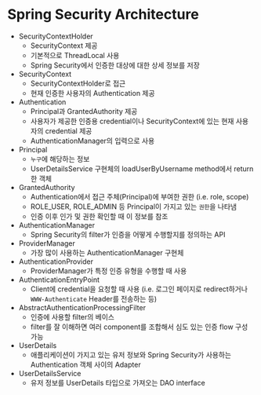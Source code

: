 # Spring Security Architecture

- SecurityContextHolder
    - SecurityContext 제공
    - 기본적으로 ThreadLocal 사용
    - Spring Security에서 인증한 대상에 대한 상세 정보를 저장
- SecurityContext
    - SecurityContextHolder로 접근
    - 현재 인증한 사용자의 Authentication 제공
- Authentication
    - Principal과 GrantedAuthority 제공
    - 사용자가 제공한 인증용 credential이나 SecurityContext에 있는 현재 사용자의 credential 제공
    - AuthenticationManager의 입력으로 사용
- Principal
    - `누구`에 해당하는 정보
    - UserDetailsService 구현체의 loadUserByUsername method에서 return한 객체
- GrantedAuthority
    - Authentication에서 접근 주체(Principal)에 부여한 권한 (i.e. role, scope)
    - ROLE_USER, ROLE_ADMIN 등 Principal이 가지고 있는 `권한`을 나타냄
    - 인증 이후 인가 및 권한 확인할 때 이 정보를 참조
- AuthenticationManager
    - Spring Security의 filter가 인증을 어떻게 수행할지를 정의하는 API
- ProviderManager
    - 가장 많이 사용하는 AuthenticationManager 구현체
- AuthenticationProvider
    - ProviderManager가 특정 인증 유형을 수행할 때 사용
- AuthenticationEntryPoint
    - Client에 credential을 요청할 때 사용 (i.e. 로그인 페이지로 redirect하거나 `WWW-Authenticate` Header를 전송하는 등)
- AbstractAuthenticationProcessingFilter
    - 인증에 사용할 filter의 베이스
    - filter를 잘 이해하면 여러 component를 조합해서 심도 있는 인증 flow 구성 가능
- UserDetails
    - 애플리케이션이 가지고 있는 유저 정보와 Spring Security가 사용하는 Authentication 객체 사이의 Adapter
- UserDetailsService
    - 유저 정보를 UserDetails 타입으로 가져오는 DAO interface
